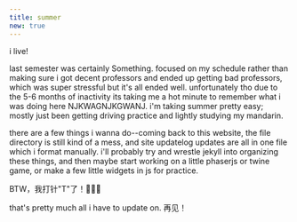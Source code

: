```yaml
---
title: summer
new: true
---
```


i live! <i class="frogbounce"></i> <i class="frogbounce"></i>

last semester was certainly Something. focused on my schedule rather than making sure i got decent professors and ended up getting bad professors, which was super stressful but it's all ended well. unfortunately tho due to the 5-6 months of inactivity its taking me a hot minute to remember what i was doing here NJKWAGNJKGWANJ. i'm taking summer pretty easy; mostly just been getting driving practice and lightly studying my mandarin.

there are a few things i wanna do--coming back to this website, the file directory is still kind of a mess, and site updatelog updates are all in one file which i format manually. i'll probably try and wrestle jekyll into organizing these things, and then maybe start working on a little phaserjs or twine game, or make a few little widgets in js for practice.

BTW，我打针"T"了！🎉🎉🎉

that's pretty much all i have to update on. 再见！